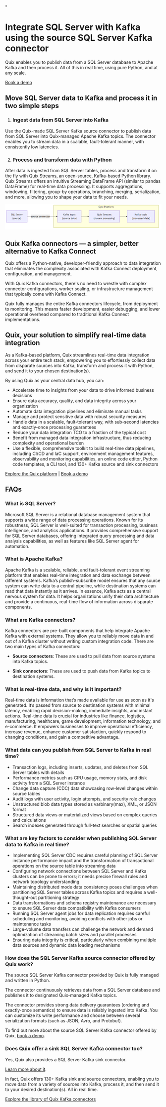 <!--- BEGIN MARKDOWN --->
"
# Integrate SQL Server with Kafka using the source SQL Server Kafka connector

Quix enables you to publish data from a SQL Server database to Apache Kafka and then process it. All of this in real time, using pure Python, and at any scale. 

[Book a demo](https://share.hsforms.com/1iW0TmZzKQMChk0lxd_tGiw4yjw2)

## Move SQL Server data to Kafka and process it in two simple steps

1. ### Ingest data from SQL Server into Kafka

Use the Quix-made SQL Server Kafka source connector to publish data from SQL Server into Quix-managed Apache Kafka topics. The connector enables you to stream data in a scalable, fault-tolerant manner, with consistently low latencies. 

2. ### Process and transform data with Python

After data is ingested from SQL Server tables, process and transform it on the fly with Quix Streams, an open-source, Kafka-based Python library. Quix Streams offers an intuitive Streaming DataFrame API (similar to pandas DataFrame) for real-time data processing. It supports aggregations, windowing, filtering, group-by operations, branching, merging, serialization, and more, allowing you to shape your data to fit your needs.

![Diagram](images/MicrosoftSQL-source_diagram_1.png)

## Quix Kafka connectors — a simpler, better alternative to Kafka Connect

Quix offers a Python-native, developer-friendly approach to data integration that eliminates the complexity associated with Kafka Connect deployment, configuration, and management. 

With Quix Kafka connectors, there's no need to wrestle with complex connector configurations, worker scaling, or infrastructure management that typically come with Kafka Connect.

Quix fully manages the entire Kafka connectors lifecycle, from deployment to monitoring. This means faster development, easier debugging, and lower operational overhead compared to traditional Kafka Connect implementations.

## Quix, your solution to simplify real-time data integration

As a Kafka-based platform, Quix streamlines real-time data integration across your entire tech stack, empowering you to effortlessly collect data from disparate sources into Kafka, transform and process it with Python, and send it to your chosen destination(s).

By using Quix as your central data hub, you can:

* Accelerate time to insights from your data to drive informed business decisions  
* Ensure data accuracy, quality, and data integrity across your organization  
* Automate data integration pipelines and eliminate manual tasks  
* Manage and protect sensitive data with robust security measures  
* Handle data in a scalable, fault-tolerant way, with sub-second latencies and exactly-once processing guarantees  
* Reduce your data integration TCO to a fraction of the typical cost  
* Benefit from managed data integration infrastructure, thus reducing complexity and operational burden  
* Use a flexible, comprehensive toolkit to build real-time data pipelines, including CI/CD and IaC support, environment management features, observability and monitoring capabilities, an online code editor, Python code templates, a CLI tool, and 130+ Kafka source and sink connectors

[Explore the Quix platform](https://portal.demo.quix.io/pipeline?workspace=demo-gametelemetrytemplate-prod)          |           [Book a demo](https://share.hsforms.com/1iW0TmZzKQMChk0lxd_tGiw4yjw2)

## FAQs

### What is SQL Server?

Microsoft SQL Server is a relational database management system that supports a wide range of data processing operations. Known for its robustness, SQL Server is well-suited for transaction processing, business intelligence, and analytics applications. It provides comprehensive support for SQL Server databases, offering integrated query processing and data analysis capabilities, as well as features like SQL Server agent for automation.

### What is Apache Kafka?

Apache Kafka is a scalable, reliable, and fault-tolerant event streaming platform that enables real-time integration and data exchange between different systems. Kafka’s publish-subscribe model ensures that any source system can write data to a central pipeline, while destination systems can read that data instantly as it arrives. In essence, Kafka acts as a central nervous system for data. It helps organizations unify their data architecture and provide a continuous, real-time flow of information across disparate components.

### What are Kafka connectors?

Kafka connectors are pre-built components that help integrate Apache Kafka with external systems. They allow you to reliably move data in and out of a Kafka cluster without writing custom integration code. There are two main types of Kafka connectors:

* **Source connectors**: These are used to pull data from source systems into Kafka topics.

* **Sink connectors**: These are used to push data from Kafka topics to destination systems.

### What is real-time data, and why is it important?

Real-time data is information that’s made available for use as soon as it's generated. It’s passed from source to destination systems with minimal latency, enabling rapid decision-making, immediate insights, and instant actions. Real-time data is crucial for industries like finance, logistics, manufacturing, healthcare, game development, information technology, and e-commerce. It empowers businesses to improve operational efficiency, increase revenue, enhance customer satisfaction, quickly respond to changing conditions, and gain a competitive advantage.

### What data can you publish from SQL Server to Kafka in real time?

* Transaction logs, including inserts, updates, and deletes from SQL Server tables with details  
* Performance metrics such as CPU usage, memory stats, and disk activity from a SQL Server instance  
* Change data capture (CDC) data showcasing row-level changes within source tables  
* Audit logs with user activity, login attempts, and security role changes  
* Unstructured blob data types stored as varbinary(max), XML, or JSON format  
* Structured data views or materialized views based on complex queries and calculations  
* Search indexes generated through full-text searches or spatial queries

### What are key factors to consider when publishing SQL Server data to Kafka in real time?

* Implementing SQL Server CDC requires careful planning of SQL Server instance performance impact and the transformation of transactional operations on the source table into streaming data  
* Configuring network connections between SQL Server and Kafka clusters can be prone to errors; it needs precise firewall rules and network topology understanding  
* Maintaining distributed mode data consistency poses challenges when partitioning SQL Server tables across Kafka topics and requires a well-thought-out partitioning strategy  
* Data transformations and schema registry maintenance are necessary to ensure SQL Server data compatibility with Kafka consumers  
* Running SQL Server agent jobs for data replication requires careful scheduling and monitoring, avoiding conflicts with other jobs or maintenance tasks  
* Large-volume data transfers can challenge the network and demand optimization of streaming batch sizes and parallel processes  
* Ensuring data integrity is critical, particularly when combining multiple data sources and dynamic data loading mechanisms

### How does the SQL Server Kafka source connector offered by Quix work?

The source SQL Server Kafka connector provided by Quix is fully managed and written in Python. 

The connector continuously retrieves data from a SQL Server database and publishes it to designated Quix-managed Kafka topics.  

The connector provides strong data delivery guarantees (ordering and exactly-once semantics) to ensure data is reliably ingested into Kafka. You can customize its write performance and choose between several serialization formats (such as JSON, Avro, and Protobuf).  

To find out more about the source SQL Server Kafka connector offered by Quix, [book a demo](https://share.hsforms.com/1iW0TmZzKQMChk0lxd_tGiw4yjw2).

### Does Quix offer a sink SQL Server Kafka connector too?

Yes, Quix also provides a SQL Server Kafka sink connector.

[Learn more about it](../../../sinks/coming-soon/MicrosoftSQL-sink.md).

In fact, Quix offers 130+ Kafka sink and source connectors, enabling you to move data from a variety of sources into Kafka, process it, and then send it to your desired destination(s). All in real time.

[Explore the library of Quix Kafka connectors](https://quix.io/connectors)
<!--- END MARKDOWN --->